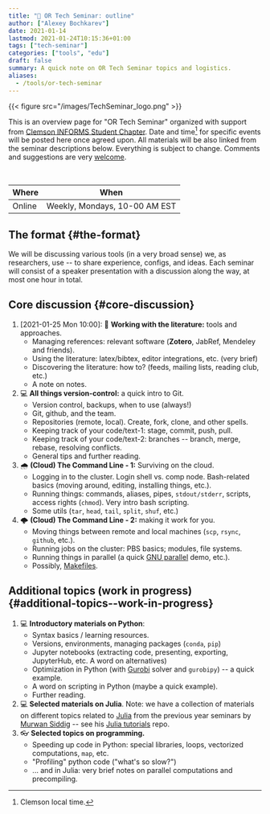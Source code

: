 ```yaml
---
title: "💬 OR Tech Seminar: outline"
author: ["Alexey Bochkarev"]
date: 2021-01-14
lastmod: 2021-01-24T10:15:36+01:00
tags: ["tech-seminar"]
categories: ["tools", "edu"]
draft: false
summary: A quick note on OR Tech Seminar topics and logistics.
aliases:
  - /tools/or-tech-seminar
---
```


{{< figure src="/images/TechSeminar_logo.png" >}}

This is an overview page for "OR Tech Seminar" organized with support from
[Clemson INFORMS Student Chapter](https://cecas.clemson.edu/informs/). Date and time[^fn:1] for specific events will be posted here
once agreed upon. All materials will be also linked from the seminar descriptions
below. Everything is subject to change. Comments and
suggestions are very [welcome](mailto:tech%5Fseminar@bochkarev.io).

<br/>

| Where  | When                          |
|--------|-------------------------------|
| Online | Weekly, Mondays, 10-00 AM EST |


## The format {#the-format}

We will be discussing various tools (in a very broad sense) we, as
researchers, use -- to share experience, configs, and ideas. Each seminar will
consist of a speaker presentation with a discussion along the way, at most
one hour in total.


## Core discussion {#core-discussion}

1.  <span class="timestamp-wrapper"><span class="timestamp">[2021-01-25 Mon 10:00]</span></span>: 📰 **Working with the literature:** tools and approaches.
    -   Managing references: relevant software (**Zotero**, JabRef, Mendeley and friends).
    -   Using the literature: latex/bibtex, editor integrations, etc. (very brief)
    -   Discovering the literature: how to? (feeds, mailing lists, reading club, etc.)
    -   A note on notes.
2.  💻 **All things version-control:** a quick intro to Git.
    -   Version control, backups, when to use (always!)
    -   Git, github, and the team.
    -   Repositories (remote, local). Create, fork, clone, and other spells.
    -   Keeping track of your code/text-1: stage, commit, push, pull.
    -   Keeping track of your code/text-2: branches -- branch, merge, rebase, resolving conflicts.
    -   General tips and further reading.
3.  🌧 **(Cloud) The Command Line - 1:** Surviving on the cloud.
    -   Logging in to the cluster. Login shell vs. comp node. Bash-related basics
        (moving around, editing, installing things, etc.).
    -   Running things: commands, aliases, pipes, `stdout/stderr`, scripts,
        access rights (`chmod`). Very intro bash scripting.
    -   Some utils (`tar`, `head`, `tail`, `split`, `shuf`, etc.)
4.  🌩 **(Cloud) The Command Line - 2:** making it work for you.
    -   Moving things between remote and local machines (`scp`, `rsync`, `github`, etc.).
    -   Running jobs on the cluster: PBS basics; modules, file systems.
    -   Running things in parallel (a quick [GNU parallel](https://www.gnu.org/software/parallel/) demo, etc.).
    -   Possibly, [Makefiles](https://en.wikipedia.org/wiki/Makefile).


## Additional topics (work in progress) {#additional-topics--work-in-progress}

1.  💻 **Introductory materials on Python**:
    -   Syntax basics / learning resources.
    -   Versions, environments, managing packages (`conda`, `pip`)
    -   Jupyter notebooks (extracting code, presenting, exporting, JupyterHub,
        etc. A word on alternatives)
    -   Optimization in Python (with [Gurobi](https://www.gurobi.com/) solver and `gurobipy`) -- a quick example.
    -   A word on scripting in Python (maybe a quick example).
    -   Further reading.
2.  💻 **Selected materials on Julia**. Note: we have a collection of materials on
    different topics related to [Julia](https://julialang.org/) from the previous year seminars by [Murwan
    Siddig](https://msiddig.people.clemson.edu/) -- see his  <a href="https://github.com/murwansiddig/Julia_tutorials">Julia tutorials</a> repo.
3.  👓 **Selected topics on programming.**
    -   Speeding up code in Python: special libraries, loops, vectorized computations, `map`,
        etc.
    -   "Profiling" python code ("what's so slow?")
    -   ... and in Julia: very brief notes on parallel computations and precompiling.

[^fn:1]: Clemson local time.
